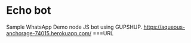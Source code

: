 # Echo bot
Sample WhatsApp Demo node JS bot using GUPSHUP.
https://aqueous-anchorage-74015.herokuapp.com/ ===URL
